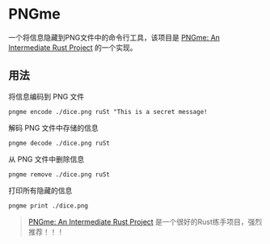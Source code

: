 # PNGme

一个将信息隐藏到PNG文件中的命令行工具，该项目是 [PNGme: An Intermediate Rust Project](https://jrdngr.github.io/pngme_book/)
的一个实现。

## 用法

将信息编码到 PNG 文件

```shell
pngme encode ./dice.png ruSt "This is a secret message!
```

解码 PNG 文件中存储的信息

```shell
pngme decode ./dice.png ruSt
```

从 PNG 文件中删除信息

```shell
pngme remove ./dice.png ruSt
```

打印所有隐藏的信息

```shell
pngme print ./dice.png
```

> [PNGme: An Intermediate Rust Project](https://jrdngr.github.io/pngme_book/) 是一个很好的Rust练手项目，强烈推荐！！！
